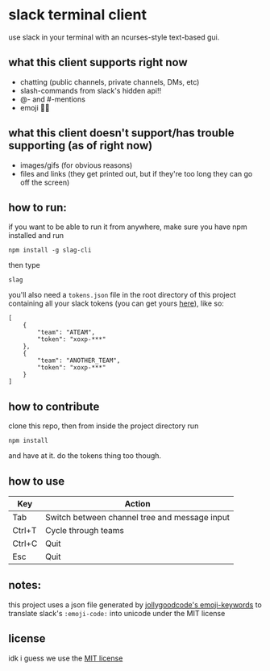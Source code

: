 # slack terminal client
use slack in your terminal with an ncurses-style text-based gui.

## what this client supports right now
- chatting (public channels, private channels, DMs, etc)
- slash-commands from slack's hidden api!!
- @- and #-mentions
- emoji 🙌🏽

## what this client doesn't support/has trouble supporting (as of right now)
- images/gifs (for obvious reasons)
- files and links (they get printed out, but if they're too long they can go off the screen)

## how to run:
if you want to be able to run it from anywhere, make sure you have npm installed and run
```
npm install -g slag-cli
```
then type
```
slag
```

you'll also need a `tokens.json` file in the root directory of this project containing all your slack tokens (you can get yours [here](https://api.slack.com/docs/oauth-test-tokens)), like so:
```
[
	{
		"team": "ATEAM",
		"token": "xoxp-***"
	},
	{
		"team": "ANOTHER_TEAM",
		"token": "xoxp-***"
	}
]

```


## how to contribute
clone this repo, then from inside the project directory run
```
npm install
```
and have at it. do the tokens thing too though.

## how to use
|Key  |Action|
|---	|---	|
|Tab  |Switch between channel tree and message input|
|Ctrl+T|Cycle through teams|
|Ctrl+C|Quit|
|Esc  |Quit|

## notes:
this project uses a json file generated by [jollygoodcode's emoji-keywords](https://github.com/jollygoodcode/emoji-keywords) to translate slack's `:emoji-code:` into unicode under the MIT license

## license
idk i guess we use the [MIT license](/license)
